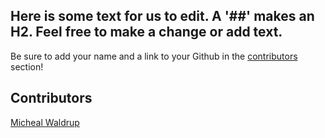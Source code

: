 ## Here is some text for us to edit. A '##' makes an H2. Feel free to make a change or add text.

Be sure to add your name and a link to your Github in the [contributors](#contributors) section!

## Contributors
[Micheal Waldrup](https://github.com/waldrupm)
